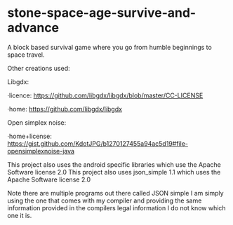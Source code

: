 # stone-space-age-survive-and-advance
A block based survival game where you go from humble beginnings to space travel.




Other creations used:


Libgdx:

·licence: https://github.com/libgdx/libgdx/blob/master/CC-LICENSE

·home: https://github.com/libgdx/libgdx


Open simplex noise:

·home+license: https://gist.github.com/KdotJPG/b1270127455a94ac5d19#file-opensimplexnoise-java

This project also uses the android specific libraries which use the Apache Software license 2.0
This project also uses json_simple 1.1 which uses the Apache Software license 2.0


Note there are multiple programs out there called JSON simple I am simply using the one that comes with my compiler and providing the same information provided in the compilers legal information I do not know which one it is.
